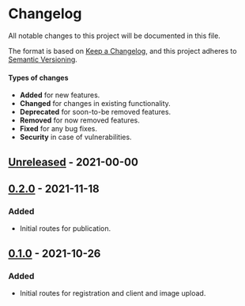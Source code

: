 # Changelog
All notable changes to this project will be documented in this file.

The format is based on [Keep a Changelog](https://keepachangelog.com),
and this project adheres to [Semantic Versioning](https://semver.org/spec/v2.0.0.html).

#### Types of changes
- **Added** for new features.
- **Changed** for changes in existing functionality.
- **Deprecated** for soon-to-be removed features.
- **Removed** for now removed features.
- **Fixed** for any bug fixes.
- **Security** in case of vulnerabilities.

## [Unreleased](https://github.com/renatosoares/photobox/commits/Unreleased) - 2021-00-00

## [0.2.0](https://github.com/renatosoares/photobox/commits/0.2.0) - 2021-11-18

### Added
- Initial routes for publication.

## [0.1.0](https://github.com/renatosoares/photobox/commits/0.1.0) - 2021-10-26

### Added
- Initial routes for registration and client and image upload.
